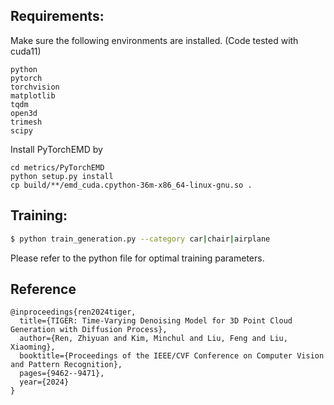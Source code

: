 ## Requirements:

Make sure the following environments are installed.
(Code tested with cuda11)

```
python
pytorch
torchvision
matplotlib
tqdm
open3d
trimesh
scipy
```

Install PyTorchEMD by
```
cd metrics/PyTorchEMD
python setup.py install
cp build/**/emd_cuda.cpython-36m-x86_64-linux-gnu.so .
```


## Training:

```bash
$ python train_generation.py --category car|chair|airplane
```

Please refer to the python file for optimal training parameters.


## Reference
```
@inproceedings{ren2024tiger,
  title={TIGER: Time-Varying Denoising Model for 3D Point Cloud Generation with Diffusion Process},
  author={Ren, Zhiyuan and Kim, Minchul and Liu, Feng and Liu, Xiaoming},
  booktitle={Proceedings of the IEEE/CVF Conference on Computer Vision and Pattern Recognition},
  pages={9462--9471},
  year={2024}
}
```
